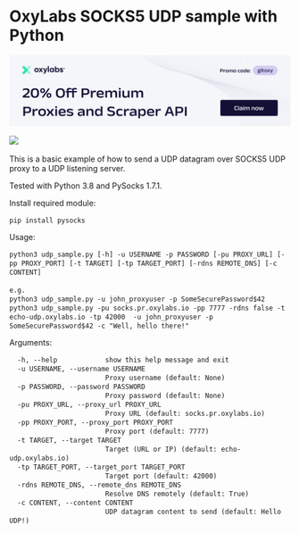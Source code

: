 # OxyLabs SOCKS5 UDP sample with Python

[![Oxylabs promo code](https://raw.githubusercontent.com/oxylabs/product-integrations/refs/heads/master/Affiliate-Universal-1090x275.png)](https://oxylabs.go2cloud.org/aff_c?offer_id=7&aff_id=877&url_id=112)

[![](https://dcbadge.vercel.app/api/server/eWsVUJrnG5)](https://discord.gg/Pds3gBmKMH)

This is a basic example of how to send a UDP datagram over SOCKS5 UDP proxy to a UDP listening server.

Tested with Python 3.8 and PySocks 1.7.1.

Install required module:
```
pip install pysocks
```

Usage:
```
python3 udp_sample.py [-h] -u USERNAME -p PASSWORD [-pu PROXY_URL] [-pp PROXY_PORT] [-t TARGET] [-tp TARGET_PORT] [-rdns REMOTE_DNS] [-c CONTENT]

e.g.
python3 udp_sample.py -u john_proxyuser -p SomeSecurePassword$42
python3 udp_sample.py -pu socks.pr.oxylabs.io -pp 7777 -rdns false -t echo-udp.oxylabs.io -tp 42000  -u john_proxyuser -p SomeSecurePassword$42 -c "Well, hello there!"
```


Arguments:
```
  -h, --help            show this help message and exit
  -u USERNAME, --username USERNAME
                        Proxy username (default: None)
  -p PASSWORD, --password PASSWORD
                        Proxy password (default: None)
  -pu PROXY_URL, --proxy_url PROXY_URL
                        Proxy URL (default: socks.pr.oxylabs.io)
  -pp PROXY_PORT, --proxy_port PROXY_PORT
                        Proxy port (default: 7777)
  -t TARGET, --target TARGET
                        Target (URL or IP) (default: echo-udp.oxylabs.io)
  -tp TARGET_PORT, --target_port TARGET_PORT
                        Target port (default: 42000)
  -rdns REMOTE_DNS, --remote_dns REMOTE_DNS
                        Resolve DNS remotely (default: True)
  -c CONTENT, --content CONTENT
                        UDP datagram content to send (default: Hello UDP!)
```
